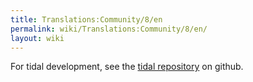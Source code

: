 ```yaml
---
title: Translations:Community/8/en
permalink: wiki/Translations:Community/8/en/
layout: wiki
---
```


For tidal development, see the [tidal
repository](https://github.com/tidalcycles/tidal) on github.
